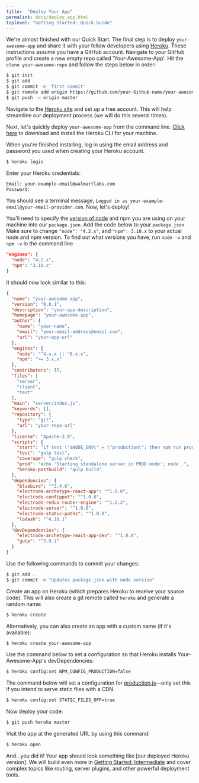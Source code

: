 ```yaml
---
title:  "Deploy Your App"
permalink: docs/deploy_app.html
toplevel: "Getting Started: Quick Guide"
---
```


We're almost finished with our Quick Start. The final step is to deploy
`your-awesome-app` and share it with your fellow developers using [Heroku].
These instructions assume you have a GitHub account. Navigate to your GitHub
profile and create a new empty repo called 'Your-Awesome-App'. Hit the `clone
your-awesome-repo` and follow the steps below in order:

```bash
$ git init
$ git add .
$ git commit -m 'first commit'
$ git remote add origin https://github.com/your-Github-name/your-awesome-app.git
$ git push -u origin master
```

Navigate to the [Heroku site] and set up a free account. This will help
streamline our deployment process (we will do this several times).

Next, let's quickly deploy `your-awesome-app` from the command line. [Click
here] to download and install the Heroku CLI for your machine.

When you're finished installing, log in using the email address and password
you used when creating your Heroku account.

```bash
$ heroku login
```

Enter your Heroku credentials:

```bash
Email: your-example-email@walmartlabs.com
Password:
```

You should see a terminal message, `Logged in as
your-example-email@your-email-provider.com`. Now, let's deploy!

You'll need to specify the [version of node] and npm you are using on your
machine into our `package.json`. Add the code below to your `package.json`. Make
sure to change `"node": "4.2.x"`, and `"npm": 3.10.x` to your actual node and
npm version. To find out what versions you have, run `node -v` and `npm -v` in
the command line

```json
"engines": {
  "node": "4.2.x",
  "npm": "3.10.x"
}
```

It should now look similar to this:

```json
{
  "name": "your-awesome-app",
  "version": "0.0.1",
  "description": "your-app-description",
  "homepage": "your-awesome-app",
  "author": {
    "name": "your-name",
    "email": "your-email-address@email.com",
    "url": "your-app-url"
  },
  "engines": {
    "node": "^4.x.x || ^6.x.x",
    "npm": ">= 3.x.x"
  },
  "contributors": [],
  "files": [
    "server",
    "client",
    "test"
  ],
  "main": "server/index.js",
  "keywords": [],
  "repository": {
    "type": "git",
    "url": "your-repo-url"
  },
  "license": "Apache-2.0",
  "scripts": {
    "start": "if test \"$NODE_ENV\" = \"production\"; then npm run prod; else gulp dev; fi",
    "test": "gulp test",
    "coverage": "gulp check",
    "prod": "echo 'Starting standalone server in PROD mode'; node .",
    "heroku-postbuild": "gulp build"
  },
  "dependencies": {
    "bluebird": "^3.4.6",
    "electrode-archetype-react-app": "^1.0.0",
    "electrode-confippet": "^1.0.0",
    "electrode-redux-router-engine": "^1.2.2",
    "electrode-server": "^1.0.0",
    "electrode-static-paths": "^1.0.0",
    "lodash": "^4.10.1"
  },
  "devDependencies": {
    "electrode-archetype-react-app-dev": "^1.0.0",
    "gulp": "^3.9.1"
  }
}
```

Use the following commands to commit your changes:

```bash
$ git add .
$ git commit -m "Updates package.json with node version"
```

Create an app on Heroku (which prepares Heroku to receive your source code).
This will also create a git remote called `heroku` and generate a random name:

```bash
$ heroku create
```

Alternatively, you can also create an app with a custom name (if it's
available):

```bash
$ heroku create your-awesome-app
```

Use the command below to set a configuration so that Heroku installs
Your-Awesome-App's devDependencies:

```bash
$ heroku config:set NPM_CONFIG_PRODUCTION=false
```

The command below will set a configuration for [production.js]—only set this if
you intend to serve static files with a CDN.

```bash
$ heroku config:set STATIC_FILES_OFF=true
```

Now deploy your code:

```bash
$ git push heroku master
```

Visit the app at the generated URL by using this command:

```bash
$ heroku open
```

And…you did it! Your app should look something like [our deployed Heroku
version]. We will build even more in [Getting Started: Intermediate] and cover
complex topics like routing, server plugins, and other powerful deployment
tools.

[Heroku]: https://devcenter.heroku.com/categories/deployment
[here]: https://devcenter.heroku.com/articles/getting-started-with-nodejs#introduction
[Heroku site]: https://signup.heroku.com/dc
[Click here]: https://devcenter.heroku.com/articles/getting-started-with-nodejs#set-up
[version of node]: https://devcenter.heroku.com/articles/node-best-practices
[production.js]: https://github.com/electrode-io/electrode/blob/148a4f4a2e8d78443eb3bdc1cf62f4d74bf49755/packages/generator-electrode/generators/app/templates/config/production.js#L11
[our deployed Heroku version here]: https://first-electrode-example-app.herokuapp.com
[Getting Started: Intermediate]: create_reusable_component.html
